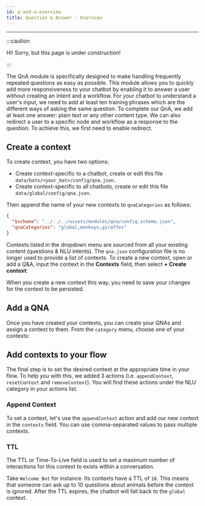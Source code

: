 ```yaml
---
id: q-and-a-overview
title: Question & Answer - Overview
---
```


-----------

:::caution

Hi! Sorry, but this page is under construction!

:::

The QnA module is specifically designed to make handling frequently repeated questions as easy as possible. This module allows you to quickly add more responsiveness to your chatbot by enabling it to answer a user without creating an intent and a workflow. For your chatbot to understand a user's input, we need to add at least ten training phrases which are the different ways of asking the same question. To complete our QnA, we add at least one answer: plain text or any other content type. We can also redirect a user to a specific node and workflow as a response to the question. To achieve this, we first need to enable redirect.

## Create a context

To create context, you have two options:

- Create context-specific to a chatbot, create or edit this file `data/bots/<your_bot>/config/qna.json`.
- Create context-specific to all chatbots, create or edit this file `data/global/config/qna.json`.

Then append the name of your new contexts to `qnaCategories` as follows:

```json
{
  "$schema": "../../../assets/modules/qna/config.schema.json",
  "qnaCategories": "global,monkeys,giraffes"
}
```

Contexts listed in the dropdown menu are sourced from all your existing content (questions & NLU intents). The `qna.json` configuration file is no longer used to provide a list of contexts. To create a new context, open or add a Q&A, input the context in the **Contexts** field, then select **+ Create context**:

When you create a new context this way, you need to save your changes for the context to be persisted. 

## Add a QNA

Once you have created your contexts, you can create your QNAs and assign a context to them. From the `category` menu, choose one of your contexts:

## Add contexts to your flow

The final step is to set the desired context at the appropriate time in your flow. To help you with this, we added 3 actions (i.e. `appendContext`, `resetContext` and `removeContext`). You will find these actions under the NLU category in your actions list.

### Append Context

To set a context, let's use the `appendContext` action and add our new context in the `contexts` field. You can use comma-separated values to pass multiple contexts.

### TTL

The TTL or Time-To-Live field is used to set a maximum number of interactions for this context to exists within a conversation.

Take `Welcome Bot` for instance. Its contexts have a TTL of `10`. This means that someone can ask up to 10 questions about animals before the context is ignored. After the TTL expires, the chatbot will fall back to the `global` context.
